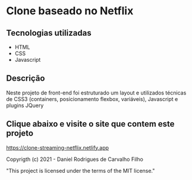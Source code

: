 # Clone baseado no Netflix

## Tecnologias utilizadas

- HTML
- CSS
- Javascript

## Descrição

Neste projeto de front-end foi estruturado um layout e utilizados técnicas de CSS3 (containers, posicionamento flexbox, variáveis), Javascript e plugins JQuery

## Clique abaixo e visite o site que contem este projeto
https://clone-streaming-netflix.netlify.app

Copyrigth (c) 2021 - Daniel Rodrigues de Carvalho Filho

"This project is licensed under the terms of the MIT license."
